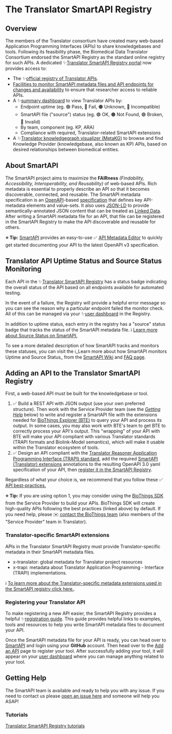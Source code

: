 # The Translator SmartAPI Registry

## Overview

The members of the Translator consortium have created many web-based Application Programming Interfaces (APIs) to share knowledgebases and tools.  Following its feasibility phase, the Biomedical Data Translator Consortium endorsed the SmartAPI Registry as the standard online registry for such APIs.  A dedicated ✨[Translator SmartAPI Registry portal](https://smart-api.info/portal/translator) now provides access to:

- The ✨[official registry of Translator APIs](https://smart-api.info/registry/translator?tags=translator).
- [Facilities to monitor SmartAPI metadata files and API endpoints for changes and availability](#uptime-status-and-source-status-monitoring) to ensure that researcher access to reliable APIs.
- A ✨[summary dashboard](https://smart-api.info/portal/translator/summary) to view Translator APIs by:
  - Endpoint uptime (eg. 🟢 Pass, 🔴 Fail, 🟠 Unknown, 🔵 Incompatible)
  - SmartAPI file ("source") status (eg. 🟢 OK, 🟠 Not Found, 🟣 Broken, 🔴 Invalid)
  - By team, component (eg. KP, ARA)
  - Compliance with required, Translator-related SmartAPI extensions
- A ✨[Translator knowledgegraph visualizer (MetaKG)](https://smart-api.info/portal/translator/metakg) to browse and find Knowledge Provider (knowledgebase, also known as KP) APIs, based on desired relationships between biomedical entities.

## About SmartAPI

The SmartAPI project aims to maximize the **FAIRness** *(Findability, Accessibility, Interoperability, and Reusability)* of web-based APIs. Rich metadata is essential to properly describe an API so that it becomes discoverable, connected, and reusable. The SmartAPI metadata specification is an [OpenAPI](http://openapis.org/)-based [specification](https://github.com/SmartAPI/smartAPI-Specification/blob/OpenAPI.next/versions/3.0.0.md) that defines key API-metadata elements and value-sets. It also uses [JSON-LD](http://json-ld.org/) to provide semantically-annotated JSON content that can be treated as [Linked Data](http://linkeddata.org/). After writing a SmartAPI metadata file for an API, that file can be registered in the SmartAPI Registry to make the API discoverable and reusable for others.

**⭐ Tip:** [SmartAPI](https://smart-api.info/) provides an easy-to-use ✅ [API Metadata Editor](https://smart-api.info/editor) to quickly get started documenting your API to the latest OpenAPI v3 specification.

## Translator API Uptime Status and Source Status Monitoring

Each API in the ✨[Translator SmartAPI Registry](https://smart-api.info/registry/translator?tags=translator) has a status badge indicating the overall status of the API based on all endpoints available for automated testing. 

In the event of a failure, the Registry will provide a helpful error message so you can see the reason why a particular endpoint failed the monitor check. All of this can be managed via your ✨[user dashboard](https://smart-api.info/dashboard) in the Registry.

In addition to uptime status, each entry in the registry has a "source" status badge that tracks the status of the SmartAPI metadata file. ℹ️ [Learn more about Source Status on SmartAPI.](http://smart-api.info/faq#source-status)

To see a more detailed description of how SmartAPI tracks and monitors these statuses, you can visit the ℹ️_Learn more about how SmartAPI monitors Uptime and Source Status_ from the [SmartAPI Wiki](https://github.com/SmartAPI/smartAPI/wiki/SmartAPI-Uptime-Monitoring) and [FAQ page](http://smart-api.info/faq#api-status).

## Adding an API to the Translator SmartAPI Registry

First, a web-based API must be built for the knowledgebase or tool.

1. ✅ Build a REST API with JSON output (use your own preferred structure). Then work with the Service Provider team (see the [_Getting Help_](#getting-help) below) to write and register a SmartAPI file with the extensions needed for [BioThings Explorer (BTE)](ara/bte.md) to query your API and process its output. In some cases, you may also work with BTE's team to get BTE to correctly process your API's output. This "wrapping" of your API with BTE will make your API compliant with various Translator standards (TRAPI formats and Biolink-Model semantics), which will make it usable within the Translator ecosystem of tools.
2. ✅ Design an API compliant with the [Translator Reasoner Application Programming Interface (TRAPI) standard](trapi.md), add the required [SmartAPI (Translator) extensions](#translator-specific-smartapi-extensions) annotations to the resulting OpenAPI 3.0 yaml specification of your API, then [register it in the SmartAPI Registry](#registering-your-translator-api).

Regardless of what your choice is, we recommend that you follow these ✅ [API best-practices.](https://github.com/SmartAPI/smartAPI/edit/master/docs/CREATE_API.md)

**⭐ Tip:** If you are using option 1, you may consider using the [BioThings SDK](https://docs.biothings.io/en/latest/) from the Service Provider to build your APIs. BioThings SDK will create high-quality APIs following the best practices (linked above) by default. If you need help, please ✉️ [contact the BioThings team](mailto:biothings@googlegroups.com) (also members of the "Service Provider" team in Translator).

### Translator-specific SmartAPI extensions

APIs in the Translator SmartAPI Registry must provide Translator-specific metadata in their SmartAPI metadata files.

- x-translator: global metadata for Translator project resources
- x-trapi: metadata about Translator Application Programming - Interface (TRAPI) implementations.

ℹ️ [To learn more about the Translator-specific metadata extensions used in the SmartAPI registry click here.](https://github.com/NCATSTranslator/translator_extensions).

### Registering your Translator API

To make registering a new API easier, the SmartAPI Registry provides a helpful ✨[registration guide](https://smart-api.info/guide). This guide provides helpful links to examples, tools and resources to help you write SmartAPI metadata files to document your API.

Once the SmartAPI metadata file for your API is ready, you can head over to [SmartAPI](https://smart-api.info/) and login using your **GitHub** account.  Then head over to the [Add an API](https://smart-api.info/add-api) page to register your tool.  After successfully adding your tool, it will appear on your [user dashboard](https://smart-api.info/dashboard) where you can manage anything related to your tool.

## Getting Help

The SmartAPI team is available and ready to help you with any issue. If you need to contact us please [open an issue here](https://github.com/SmartAPI/smartAPI/issues) and someone will help you ASAP!

### Tutorials

[Translator SmartAPI Registry tutorials](../guide-for-developers/tutorials/index.md)
